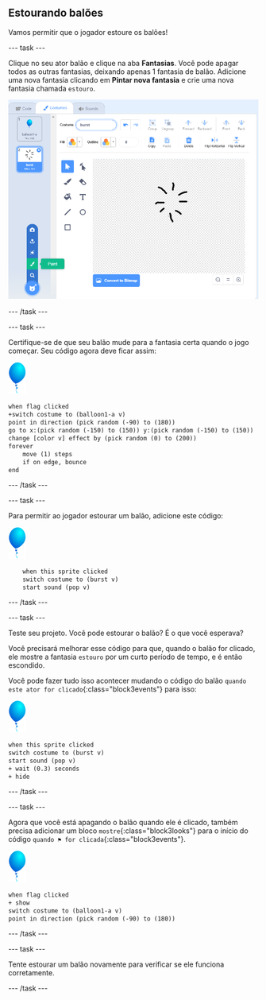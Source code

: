 ## Estourando balões

Vamos permitir que o jogador estoure os balões!

--- task ---

Clique no seu ator balão e clique na aba **Fantasias**. Você pode apagar todos as outras fantasias, deixando apenas 1 fantasia de balão. Adicione uma nova fantasia clicando em **Pintar nova fantasia** e crie uma nova fantasia chamada `estouro`.

![fantasia balão chamada estouro](images/balloons-costume.png)

--- /task ---

--- task ---

Certifique-se de que seu balão mude para a fantasia certa quando o jogo começar. Seu código agora deve ficar assim:

![ator balão](images/balloon-sprite.png)

```blocks3
when flag clicked
+switch costume to (balloon1-a v)
point in direction (pick random (-90) to (180))
go to x:(pick random (-150) to (150)) y:(pick random (-150) to (150))
change [color v] effect by (pick random (0) to (200))
forever
    move (1) steps
    if on edge, bounce
end
```

--- /task ---

--- task ---

Para permitir ao jogador estourar um balão, adicione este código:

![ator balão](images/balloon-sprite.png)

```blocks3
    when this sprite clicked
    switch costume to (burst v)
    start sound (pop v)
```

--- /task ---

--- task ---

Teste seu projeto. Você pode estourar o balão? É o que você esperava?

Você precisará melhorar esse código para que, quando o balão for clicado, ele mostre a fantasia `estouro` por um curto período de tempo, e é então escondido.

Você pode fazer tudo isso acontecer mudando o código do balão `quando este ator for clicado`{:class="block3events"} para isso:

![ator balão](images/balloon-sprite.png)

```blocks3
when this sprite clicked
switch costume to (burst v)
start sound (pop v)
+ wait (0.3) seconds
+ hide
```

--- /task ---

--- task ---

Agora que você está apagando o balão quando ele é clicado, também precisa adicionar um bloco `mostre`{:class="block3looks"} para o início do código `quando ⚑ for clicada`{:class="block3events"}.

![ator balão](images/balloon-sprite.png)

```blocks3
when flag clicked
+ show
switch costume to (balloon1-a v)
point in direction (pick random (-90) to (180))
```

--- /task ---

--- task ---

Tente estourar um balão novamente para verificar se ele funciona corretamente.

--- /task ---
